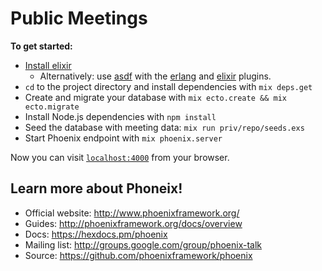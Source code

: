 # Public Meetings

**To get started:**
  * [Install elixir](http://elixir-lang.org/install.html)
    * Alternatively: use [asdf](https://github.com/asdf-vm/asdf) with the
      [erlang](https://github.com/asdf-vm/asdf-erlang) and
      [elixir](https://github.com/asdf-vm/asdf-elixir) plugins.
  * `cd` to the project directory and install dependencies with `mix deps.get`
  * Create and migrate your database with `mix ecto.create && mix ecto.migrate`
  * Install Node.js dependencies with `npm install`
  * Seed the database with meeting data: `mix run priv/repo/seeds.exs`
  * Start Phoenix endpoint with `mix phoenix.server`

Now you can visit [`localhost:4000`](http://localhost:4000) from your browser.

## Learn more about Phoneix!

  * Official website: http://www.phoenixframework.org/
  * Guides: http://phoenixframework.org/docs/overview
  * Docs: https://hexdocs.pm/phoenix
  * Mailing list: http://groups.google.com/group/phoenix-talk
  * Source: https://github.com/phoenixframework/phoenix

